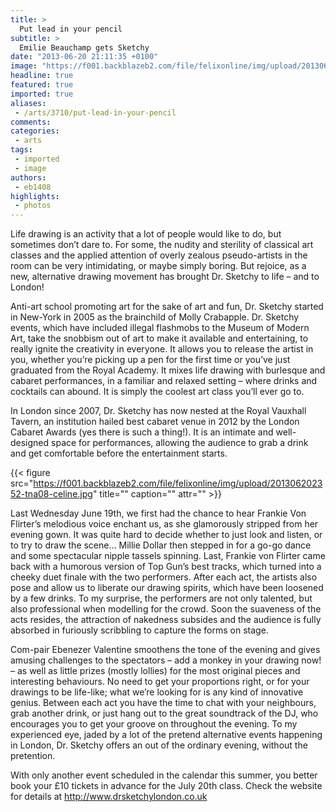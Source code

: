 ```yaml
---
title: >
  Put lead in your pencil
subtitle: >
  Emilie Beauchamp gets Sketchy
date: "2013-06-20 21:11:35 +0100"
image: "https://f001.backblazeb2.com/file/felixonline/img/upload/201306202353-tna08-greenfairy.jpg"
headline: true
featured: true
imported: true
aliases:
 - /arts/3710/put-lead-in-your-pencil
comments:
categories:
 - arts
tags:
 - imported
 - image
authors:
 - eb1408
highlights:
 - photos
---
```


Life drawing is an activity that a lot of people would like to do, but sometimes don’t dare to. For some, the nudity and sterility of classical art classes and the applied attention of overly zealous pseudo-artists in the room can be very intimidating, or maybe simply boring. But rejoice, as a new, alternative drawing movement has brought Dr. Sketchy to life – and to London!

Anti-art school promoting art for the sake of art and fun, Dr. Sketchy started in New-York in 2005 as the brainchild of Molly Crabapple. Dr. Sketchy events, which have included illegal flashmobs to the Museum of Modern Art, take the snobbism out of art to make it available and entertaining, to really ignite the creativity in everyone. It allows you to release the artist in you, whether you’re picking up a pen for the first time or you’ve just graduated from the Royal Academy. It mixes life drawing with burlesque and cabaret performances, in a familiar and relaxed setting – where drinks and cocktails can abound. It is simply the coolest art class you’ll ever go to.

In London since 2007, Dr. Sketchy has now nested at the Royal Vauxhall Tavern, an institution hailed best cabaret venue in 2012 by the London Cabaret Awards (yes there is such a thing!). It is an intimate and well-designed space for performances, allowing the audience to grab a drink and get comfortable before the entertainment starts.

{{< figure src="https://f001.backblazeb2.com/file/felixonline/img/upload/201306202352-tna08-celine.jpg" title="" caption="" attr="" >}}

Last Wednesday June 19th, we first had the chance to hear Frankie Von Flirter’s melodious voice enchant us, as she glamorously stripped from her evening gown. It was quite hard to decide whether to just look and listen, or to try to draw the scene… Millie Dollar then stepped in for a go-go dance and some spectacular nipple tassels spinning. Last, Frankie von Flirter came back with a humorous version of Top Gun’s best tracks, which turned into a cheeky duet finale with the two performers. After each act, the artists also pose and allow us to liberate our drawing spirits, which have been loosened by a few drinks. To my surprise, the performers are not only talented, but also professional when modelling for the crowd. Soon the suaveness of the acts resides, the attraction of nakedness subsides and the audience is fully absorbed in furiously scribbling to capture the forms on stage.

Com-pair Ebenezer Valentine smoothens the tone of the evening and gives amusing challenges to the spectators – add a monkey in your drawing now! – as well as little prizes (mostly lollies) for the most original pieces and interesting behaviours. No need to get your proportions right, or for your drawings to be life-like; what we’re looking for is any kind of innovative genius. Between each act you have the time to chat with your neighbours, grab another drink, or just hang out to the great soundtrack of the DJ, who encourages you to get your groove on throughout the evening. To my experienced eye, jaded by a lot of the pretend alternative events happening in London, Dr. Sketchy offers an out of the ordinary evening, without the pretention.

With only another event scheduled in the calendar this summer, you better book your £10 tickets in advance for the July 20th class. Check the website for details at <http://www.drsketchylondon.co.uk>
